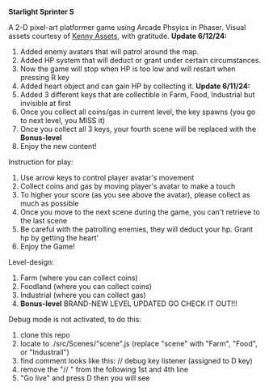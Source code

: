 **Starlight Sprinter S**

A 2-D pixel-art platformer game using Arcade Phsyics in Phaser.
Visual assets courtesy of [Kenny Assets](https://kenney.nl/assets), with gratitude.
**Update 6/12/24:**
1. Added enemy avatars that will patrol around the map.
2. Added HP system that will deduct or grant under certain circumstances.
3. Now the game will stop when HP is too low and will restart when pressing R key
4. Added heart object and can gain HP by collecting it.
**Update 6/11/24:**
1. Added 3 different keys that are collectible in Farm, Food, Industrial but invisible at first
2. Once you collect all coins/gas in current level, the key spawns (you go to next level, you MISS it)
3. Once you collect all 3 keys, your fourth scene will be replaced with the **Bonus-level**
4. Enjoy the new content!

Instruction for play:
1. Use arrow keys to control player avatar's movement
2. Collect coins and gas by moving player's avatar to make a touch
3. To higher your score (as you see above the avatar), please collect as much as possible
4. Once you move to the next scene during the game, you can't retrieve to the last scene
5. Be careful with the patrolling enemies, they will deduct your hp. Grant hp by getting the heart'
6. Enjoy the Game!

Level-design:
1. Farm       (where you can collect coins)
2. Foodland   (where you can collect coins)
3. Industrial (where you can collect gas)
4. **Bonus-level** BRAND-NEW LEVEL UPDATED GO CHECK IT OUT!!!

Debug mode is not activated, to do this:
1. clone this repo
2. locate to ./src/Scenes/"scene".js (replace "scene" with "Farm", "Food", or "Industrail")
3. find comment looks like this: // debug key listener (assigned to D key)
4. remove the "// " from the following 1st and 4th line
5. "Go live" and press D then you will see